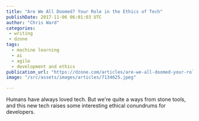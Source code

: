 ```yaml
---
title: "Are We All Doomed? Your Role in the Ethics of Tech"
publishDate: 2017-11-06 06:01:03 UTC
author: "Chris Ward"
categories:
 - writing
 - dzone
tags:
  - machine learning
  - ai
  - agile
  - development and ethics
publication_url: "https://dzone.com/articles/are-we-all-doomed-your-role-in-the-ethics-of-tech"
image: "/src/assets/images/articles/7134625.jpeg"

---
```

Humans have always loved tech. But we're quite a ways from stone tools, and this new tech raises some interesting ethical conundrums for developers.

